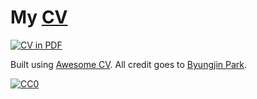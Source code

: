 
# My [CV](https://github.com/rmukhamet/cv/releases/latest/download/cv_tex.pdf)

[![CV in PDF](https://github.com/rmukhamet/private/workflows/Create%20CV%20in%20PDF/badge.svg)](https://github.com/rmukhamet/private/suites/477310035/artifacts/2159168)

Built using [Awesome CV](https://github.com/posquit0/Awesome-CV). All credit goes to [Byungjin Park](https://github.com/posquit0).

[![CC0](https://img.shields.io/badge/license-CC0-0a0a0a.svg?style=flat&colorA=0a0a0a)](https://creativecommons.org/publicdomain/zero/1.0/)